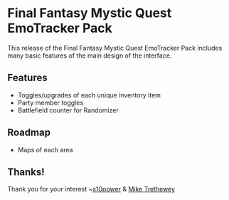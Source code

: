 # Final Fantasy Mystic Quest EmoTracker Pack

This release of the Final Fantasy Mystic Quest EmoTracker Pack includes many basic features of the main design of the interface.

## Features

* Toggles/upgrades of each unique inventory item
* Party member toggles
* Battlefield counter for Randomizer

## Roadmap

* Maps of each area

## Thanks!

Thank you for your interest
~[x10power](http://github.com/x10power) & [Mike Trethewey](http://github.com/miketrethewey)
